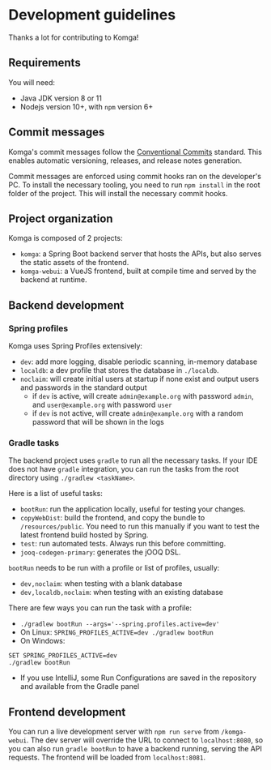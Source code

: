 # Development guidelines

Thanks a lot for contributing to Komga!

## Requirements

You will need:

- Java JDK version 8 or 11
- Nodejs version 10+, with `npm` version 6+

## Commit messages

Komga's commit messages follow the [Conventional Commits](https://www.conventionalcommits.org/) standard. This enables automatic versioning, releases, and release notes generation.

Commit messages are enforced using commit hooks ran on the developer's PC. To install the necessary tooling, you need to run `npm install` in the root folder of the project. This will install the necessary commit hooks.

## Project organization

Komga is composed of 2 projects:
- `komga`: a Spring Boot backend server that hosts the APIs, but also serves the static assets of the frontend.
- `komga-webui`: a VueJS frontend, built at compile time and served by the backend at runtime.

## Backend development

### Spring profiles

Komga uses Spring Profiles extensively:
- `dev`: add more logging, disable periodic scanning, in-memory database
- `localdb`: a dev profile that stores the database in `./localdb`.
- `noclaim`: will create initial users at startup if none exist and output users and passwords in the standard output
  - if `dev` is active, will create `admin@example.org` with password `admin`, and `user@example.org` with password `user`
  - if `dev` is not active, will create `admin@example.org` with a random password that will be shown in the logs

### Gradle tasks

The backend project uses `gradle` to run all the necessary tasks. If your IDE does not have `gradle` integration, you can run the tasks from the root directory using `./gradlew <taskName>`.

Here is a list of useful tasks:
- `bootRun`: run the application locally, useful for testing your changes.
- `copyWebDist`: build the frontend, and copy the bundle to `/resources/public`. You need to run this manually if you want to test the latest frontend build hosted by Spring.
- `test`: run automated tests. Always run this before committing.
- `jooq-codegen-primary`: generates the jOOQ DSL.

`bootRun` needs to be run with a profile or list of profiles, usually:
- `dev,noclaim`: when testing with a blank database
- `dev,localdb,noclaim`: when testing with an existing database

There are few ways you can run the task with a profile:
- `./gradlew bootRun --args='--spring.profiles.active=dev'`
- On Linux: `SPRING_PROFILES_ACTIVE=dev ./gradlew bootRun`
- On Windows:
```
SET SPRING_PROFILES_ACTIVE=dev
./gradlew bootRun
```
- If you use IntelliJ, some Run Configurations are saved in the repository and available from the Gradle panel

## Frontend development

You can run a live development server with `npm run serve` from `/komga-webui`. The dev server will override the URL to connect to `localhost:8080`, so you can also run `gradle bootRun` to have a backend running, serving the API requests. The frontend will be loaded from `localhost:8081`.

